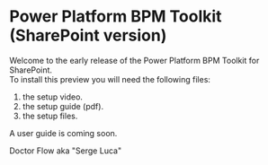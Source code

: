 # Power Platform BPM Toolkit (SharePoint version)

Welcome to the early release of the Power Platform BPM Toolkit for SharePoint.  
To install this preview you will need the following files:
1. the setup video. 
2. the setup guide (pdf). 
3. the setup files. 


A user guide is coming soon. 

Doctor Flow aka "Serge Luca"

